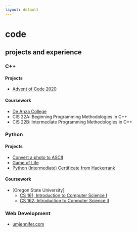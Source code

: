 ```yaml
---
layout: default
---
```

# code

## projects and experience
### C++
#### Projects
-  [Advent of Code 2020](https://github.com/umjennifer/AdventOfCode2020)
#### Coursework
-  [De Anza College](https://www.deanza.edu/cis/courses.html)
  - CIS 22A: Beginning Programming Methodologies in C++
  - CIS 22B: Intermediate Programming Methodologies in C++

### Python
#### Projects
- [Convert a photo to ASCII](https://github.com/umjennifer/photo_to_ascii)
- [Game of Life](https://github.com/umjennifer/gameoflife)
- [Python (Intermediate) Certificate from Hackerrank](https://www.hackerrank.com/certificates/a8fb8dbd81d0)
#### Coursework
- [Oregon State University]
  - [CS 161; Introduction to Computer Science I](https://ecampus.oregonstate.edu/soc/ecatalog/ecoursedetail.htm?termcode=all&coursenumber=161&subject=CS)
  - [CS 162: Introduction to Computer Science II](https://ecampus.oregonstate.edu/soc/ecatalog/ecoursedetail.htm?termcode=all&subject=CS&coursenumber=162)


### Web Development
- [umjennifer.com](http://umjennifer.com/)
